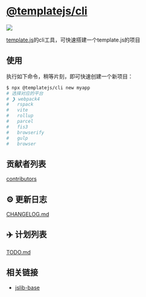 # [@templatejs/cli](https://github.com/yanhaijing/template.js/blob/master/packages/cli)
[![](https://img.shields.io/badge/Powered%20by-jslib%20base-brightgreen.svg)](https://github.com/yanhaijing/jslib-base)

[template.js](https://github.com/yanhaijing/template.js)的cli工具，可快速搭建一个template.js的项目

## 使用

执行如下命令，稍等片刻，即可快速创建一个新项目：

```bash
$ npx @templatejs/cli new myapp
# 选择对应的平台
# ❯ webpack4 
#   rspack 
#   vite 
#   rollup 
#   parcel 
#   fis3 
#   browserify 
#   gulp 
#   browser 
```

## 贡献者列表

[contributors](https://github.com/yanhaijing/template.js/graphs/contributors)

## :gear: 更新日志
[CHANGELOG.md](https://github.com/yanhaijing/template.js/blob/master/CHANGELOG.md)

## :airplane: 计划列表
[TODO.md](https://github.com/yanhaijing/template.js/blob/master/TODO.md)

## 相关链接

- [jslib-base](https://github.com/yanhaijing/jslib-base)